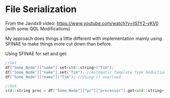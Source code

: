 # File Serialization

From the Javidx9 video: https://www.youtube.com/watch?v=jlS1Y2-yKV0 (with some QOL Modifications)

My approach does things a little different with implementation mainly using SFINAE to make things more cut down than before.

Using SFINAE for set and get:

```cpp
//Set
df["Some_Node"]["name"].set<std::string>("Tim");
df["Some_Node"]["name"].set("Tim"); //Automatic Template Type Deduction
df["Some_Node"]["name"]("Tim"); //Using () overload
```

```cpp
//Get
std::string proc = df["Some_Node"]["pc"]["processor"].get<std::string>(); //Note get method cannot perform deduction here
```
